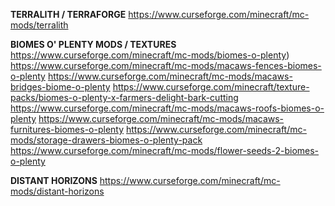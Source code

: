 **TERRALITH / TERRAFORGE**
https://www.curseforge.com/minecraft/mc-mods/terralith

**BIOMES O' PLENTY MODS / TEXTURES**
https://www.curseforge.com/minecraft/mc-mods/biomes-o-plenty)
https://www.curseforge.com/minecraft/mc-mods/macaws-fences-biomes-o-plenty
https://www.curseforge.com/minecraft/mc-mods/macaws-bridges-biome-o-plenty
https://www.curseforge.com/minecraft/texture-packs/biomes-o-plenty-x-farmers-delight-bark-cutting
https://www.curseforge.com/minecraft/mc-mods/macaws-roofs-biomes-o-plenty
https://www.curseforge.com/minecraft/mc-mods/macaws-furnitures-biomes-o-plenty
https://www.curseforge.com/minecraft/mc-mods/storage-drawers-biomes-o-plenty-pack
https://www.curseforge.com/minecraft/mc-mods/flower-seeds-2-biomes-o-plenty

**DISTANT HORIZONS**
https://www.curseforge.com/minecraft/mc-mods/distant-horizons
